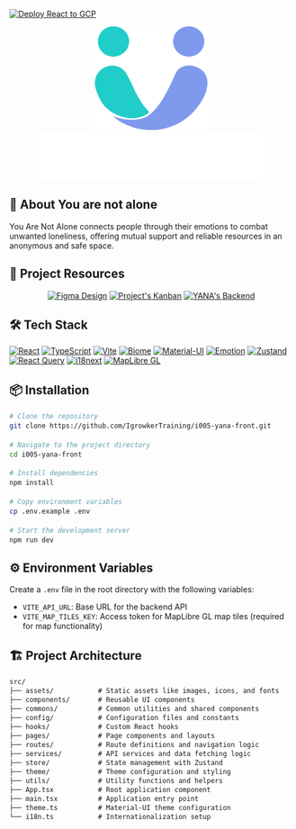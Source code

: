 [![Deploy React to GCP](https://github.com/IgrowkerTraining/i005-yana-front/actions/workflows/frontend.yaml/badge.svg)](https://github.com/IgrowkerTraining/i005-yana-front/actions/workflows/frontend.yaml)

<div align="center">
  <img src="src/assets/branding/yana.svg" alt="Yana Logo" width="200"/>
  <br/>
  <img src="src/assets/branding/slogan_en.svg" alt="Yana Slogan" width="400"/>
</div>

## 🚀 About You are not alone

You Are Not Alone connects people through their emotions to combat unwanted loneliness, offering mutual support and reliable resources in an anonymous and safe space.

## 🔗 Project Resources

<div align="center">

[![Figma Design](https://img.shields.io/badge/Figma_Design-F24E1E?style=for-the-badge&logo=figma&logoColor=white)](https://www.figma.com/design/YPCishcwXKg22v2FFeRUPF/YOUARENOTALONE?node-id=34-11&p=f&t=Jde83WfDARLrzAt4-0)
[![Project's Kanban](https://img.shields.io/badge/Project's_Kanban-0052CC?style=for-the-badge&logo=github&logoColor=white)](https://github.com/orgs/IgrowkerTraining/projects/33/views/1)
[![YANA's Backend](https://img.shields.io/badge/YANA's_Backend-000000?style=for-the-badge&logo=github&logoColor=white)](https://github.com/IgrowkerTraining/i005-yana-back)

</div>

## 🛠️ Tech Stack

[![React](https://img.shields.io/badge/React-61DAFB?style=for-the-badge&logo=react&logoColor=black)](https://reactjs.org/)
[![TypeScript](https://img.shields.io/badge/TypeScript-3178C6?style=for-the-badge&logo=typescript&logoColor=white)](https://www.typescriptlang.org/)
[![Vite](https://img.shields.io/badge/Vite-646CFF?style=for-the-badge&logo=vite&logoColor=white)](https://vitejs.dev/)
[![Biome](https://img.shields.io/badge/Biome-1A1A1A?style=for-the-badge&logo=biome&logoColor=white)](https://biomejs.dev/)
[![Material-UI](https://img.shields.io/badge/Material_UI-007FFF?style=for-the-badge&logo=mui&logoColor=white)](https://mui.com/)
[![Emotion](https://img.shields.io/badge/Emotion-C076D6?style=for-the-badge&logo=emotion&logoColor=white)](https://emotion.sh/)
[![Zustand](https://img.shields.io/badge/Zustand-000000?style=for-the-badge&logo=zustand&logoColor=white)](https://zustand-demo.pmnd.rs/)
[![React Query](https://img.shields.io/badge/React_Query-FF4154?style=for-the-badge&logo=react-query&logoColor=white)](https://tanstack.com/query/latest)
[![i18next](https://img.shields.io/badge/i18next-26A69A?style=for-the-badge&logo=i18next&logoColor=white)](https://www.i18next.com/)
[![MapLibre GL](https://img.shields.io/badge/MapLibre_GL-000000?style=for-the-badge&logo=maplibre&logoColor=white)](https://maplibre.org/)

</div>

## 📦 Installation

```bash
# Clone the repository
git clone https://github.com/IgrowkerTraining/i005-yana-front.git

# Navigate to the project directory
cd i005-yana-front

# Install dependencies
npm install

# Copy environment variables
cp .env.example .env

# Start the development server
npm run dev
```

## ⚙️ Environment Variables

Create a `.env` file in the root directory with the following variables:

- `VITE_API_URL`: Base URL for the backend API
- `VITE_MAP_TILES_KEY`: Access token for MapLibre GL map tiles (required for map functionality)

## 🏗️ Project Architecture

```
src/
├── assets/           # Static assets like images, icons, and fonts
├── components/       # Reusable UI components
├── commons/          # Common utilities and shared components
├── config/           # Configuration files and constants
├── hooks/            # Custom React hooks
├── pages/            # Page components and layouts
├── routes/           # Route definitions and navigation logic
├── services/         # API services and data fetching logic
├── store/            # State management with Zustand
├── theme/            # Theme configuration and styling
├── utils/            # Utility functions and helpers
├── App.tsx           # Root application component
├── main.tsx          # Application entry point
├── theme.ts          # Material-UI theme configuration
└── i18n.ts           # Internationalization setup
```
